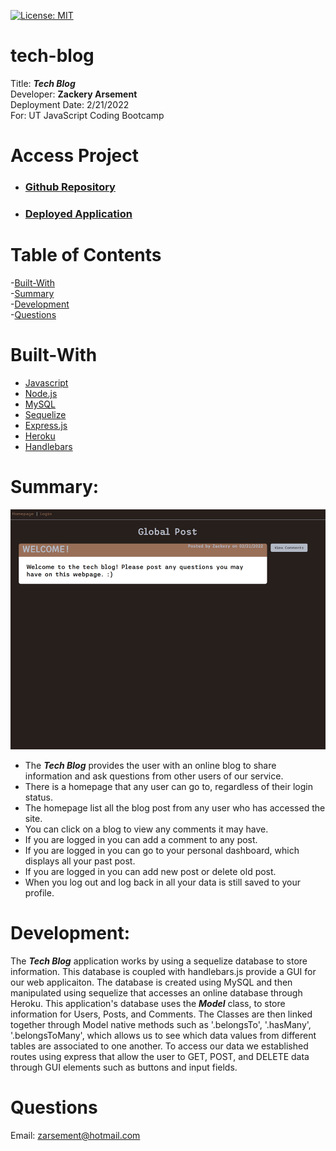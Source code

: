 [![License: MIT](https://img.shields.io/badge/License-MIT-yellow.svg)](https://opensource.org/licenses/MIT)

# tech-blog

Title: ***Tech Blog*** \
Developer: **Zackery Arsement** \
Deployment Date: 2/21/2022 \
For: UT JavaScript Coding Bootcamp

# Access Project

- ### [Github Repository](https://github.com/ZackeryArsement/tech-blog)
- ### [Deployed Application](https://tech-blog-zja.herokuapp.com/)

# Table of Contents

-[Built-With](#built-with) \
-[Summary](#summary) \
-[Development](#development) \
-[Questions](#questions)

# Built-With

* [Javascript](https://javascript.com/)
* [Node.js](https://nodejs.org/en/)
* [MySQL](https://www.mysql.com/)
* [Sequelize](https://sequelize.org/)
* [Express.js](https://expressjs.com/)
* [Heroku](https://heroku.com/)
* [Handlebars](https://handlebarsjs.com/)

# Summary:

![Homepage of Tech-Blog](https://github.com/ZackeryArsement/tech-blog/blob/main/public/images/tech-blog-homepage.png)

* The ***Tech Blog*** provides the user with an online blog to share information and ask questions from other users of our service.
* There is a homepage that any user can go to, regardless of their login status.
* The homepage list all the blog post from any user who has accessed the site.
* You can click on a blog to view any comments it may have.
* If you are logged in you can add a comment to any post.
* If you are logged in you can go to your personal dashboard, which displays all your past post.
* If you are logged in you can add new post or delete old post.
* When you log out and log back in all your data is still saved to your profile.

# Development:

The ***Tech Blog*** application works by using a sequelize database to store information. This database is coupled with handlebars.js provide a GUI for our web applicaiton. The database is created using MySQL and then manipulated using sequelize that accesses an online database through Heroku. This application's database uses the ***Model*** class, to store information for Users, Posts, and Comments. The Classes are then linked together through Model native methods such as '.belongsTo', '.hasMany', '.belongsToMany', which allows us to see which data values from different tables are associated to one another. To access our data we established routes using express that allow the user to GET, POST, and DELETE data through GUI elements such as buttons and input fields.

# Questions

Email:
zarsement@hotmail.com